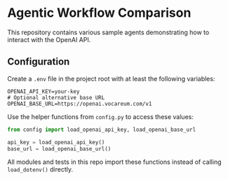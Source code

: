 # Agentic Workflow Comparison

This repository contains various sample agents demonstrating how to interact with the OpenAI API.

## Configuration

Create a `.env` file in the project root with at least the following variables:

```
OPENAI_API_KEY=your-key
# Optional alternative base URL
OPENAI_BASE_URL=https://openai.vocareum.com/v1
```

Use the helper functions from `config.py` to access these values:

```python
from config import load_openai_api_key, load_openai_base_url

api_key = load_openai_api_key()
base_url = load_openai_base_url()
```

All modules and tests in this repo import these functions instead of calling `load_dotenv()` directly.
